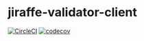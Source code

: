 # jiraffe-validator-client
[![CircleCI](https://circleci.com/gh/jiraffeinc/jiraffe-validator-client.svg?style=svg)](https://circleci.com/gh/jiraffeinc/jiraffe-validator-client)
[![codecov](https://codecov.io/gh/jiraffeinc/jiraffe-validator-client/branch/master/graph/badge.svg)](https://codecov.io/gh/jiraffeinc/jiraffe-validator-client)
